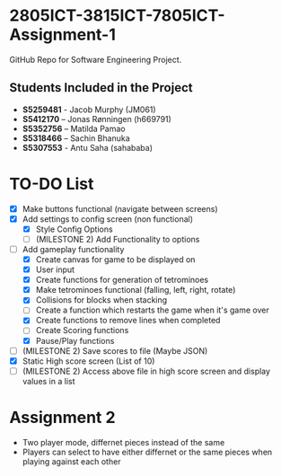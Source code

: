 # 2805ICT-3815ICT-7805ICT-Assignment-1
GitHub Repo for Software Engineering Project.

## Students Included in the Project

 - **S5259481** - Jacob Murphy (JM061)
 - **S5412170** – Jonas Rønningen (h669791)
 - **S5352756** – Matilda Pamao 
 - **S5318466** – Sachin Bhanuka 
 - **S5307553** - Antu Saha (sahababa)


# TO-DO List
- [x] Make buttons functional (navigate between screens)
- [x] Add settings to config screen (non functional)
  - [x] Style Config Options
  - [ ] (MILESTONE 2) Add Functionality to options 
- [ ] Add gameplay functionality
  - [x] Create canvas for game to be displayed on
  - [x] User input
  - [x] Create functions for generation of tetrominoes
  - [x] Make tetrominoes functional (falling, left, right, rotate)
  - [x] Collisions for blocks when stacking
  - [ ] Create a function which restarts the game when it's game over
  - [x] Create functions to remove lines when completed
  - [ ] Create Scoring functions
  - [x] Pause/Play functions
- [ ] (MILESTONE 2) Save scores to file (Maybe JSON)
- [x] Static High score screen (List of 10)
- [ ] (MILESTONE 2) Access above file in high score screen and display values in a list 
  
# Assignment 2 
- Two player mode, differnet pieces instead of the same
- Players can select to have either differnet or the same pieces when playing against each other
